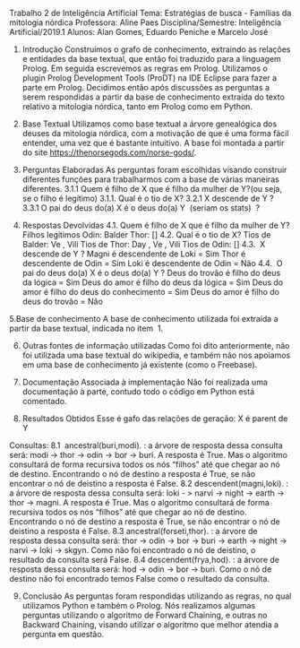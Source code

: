 Trabalho 2 de Inteligência Artificial   Tema: Estratégias de busca - Famílias da mitologia nórdica
Professora: Aline Paes Disciplina/Semestre: Inteligência Artificial/2019.1
Alunos: Alan Gomes, Eduardo Peniche e Marcelo José

1. Introdução
Construímos o grafo de conhecimento, extraindo as relações e entidades da base textual, que então foi traduzido para a linguagem Prolog. Em seguida escrevemos as regras em Prolog. Utilizamos o plugin Prolog Development Tools (ProDT) na IDE Eclipse para fazer a parte em Prolog.
Decidimos então após discussões as perguntas a serem respondidas a partir da base de conhecimento extraída do texto relativo a mitologia nórdica, tanto em Prolog como em Python.

2. Base Textual
Utilizamos como base textual a árvore genealógica dos deuses da mitologia nórdica, com a motivação de que é uma forma fácil entender, uma vez que é bastante intuitivo. A base foi montada a partir do site https://thenorsegods.com/norse-gods/​ .

3. Perguntas Elaboradas
As perguntas foram escolhidas visando construir diferentes funções para trabalharmos com a base de várias maneiras diferentes.
3.1.1 Quem é filho de X que é filho da mulher de Y? ​ (ou seja, se o filho é legítimo)
3.1.1. Qual é o tio de X?
3.2.1 X descende de Y ?
3.3.1 O pai do deus do(a) X é o deus do(a) Y ​ (seriam os stats) ​ ?

4. Respostas Devolvidas
4.1. Quem é filho de X que é filho da mulher de Y?
Filhos legítimos Odin: Balder
Thor: []
4.2. Qual é o tio de X?
Tios de Balder: Ve , Vili
Tios de Thor: Day , Ve , Vili
Tios de Odin: []
4.3. ​ X descende de Y ?
Magni é descendente de Loki = Sim
Thor é descendente de Odin = Sim
Loki é descendente de Odin = Não
4.4. ​ O pai do deus do(a) X é o deus do(a) Y ?
Deus do trovão é filho do deus da lógica = Sim
Deus do amor é filho do deus da lógica = Sim
Deus do amor é filho do deus do conhecimento = Sim
Deus do amor é filho do deus do trovão = Não

5.Base de conhecimento
A base de conhecimento utilizada foi extraída a partir da base textual, indicada no item ​ 1. ​

6. Outras fontes de informação utilizadas
Como foi dito anteriormente, não foi utilizada uma base textual do wikipedia, e também não nos apoiamos em uma base de conhecimento já existente (como o Freebase).

7. Documentação Associada à implementação
Não foi realizada uma documentação à parte, contudo todo o código em Python está comentado.

8. Resultados Obtidos 
Esse é gafo das relações de geração: X é parent de Y

Consultas:
8.1 ​ ancestral(buri,modi). : a árvore de resposta dessa consulta será: modi -> thor -> odin -> bor -> buri. A resposta é True.
Mas o algoritmo consultará de forma recursiva todos os nós “filhos” até que chegar ao nó de destino. Encontrando o nó de destino a resposta é True, se não encontrar o nó de deistino a resposta é False.
8.2 descendent(magni,loki). : a árvore de resposta dessa consulta será: loki - > narvi -> night -> earth -> thor -> magni. A resposta é True.
Mas o algoritmo consultará de forma recursiva todos os nós “filhos” até que chegar ao nó de destino. Encontrando o nó de destino a resposta é True, se não encontrar o nó de deistino a resposta é False.
8.3 ancestral(forseti,thor). : a árvore de resposta dessa consulta será: thor -> odin -> bor -> buri -> earth -> night -> narvi -> loki -> skgyn. Como não foi encontrado o nó de deistino, o resultado da consulta será False.
8.4 descendent(frya,hod). : a árvore de resposta dessa consulta será: hod -> odin -> bor -> buri. Como o nó de destino não foi encontrado temos False como o resultado da consulta.

9. Conclusão
As perguntas foram respondidas utilizando as regras, no qual utilizamos Python e também o Prolog. Nós realizamos algumas perguntas utilizando o algoritmo de Forward Chaining, e outras no Backward Chaining, visando utilizar o algoritmo que melhor atendia a pergunta em questão.
